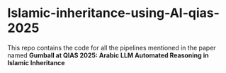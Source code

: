 # Islamic-inheritance-using-AI-qias-2025

This repo contains the code for all the pipelines mentioned in the paper named **Gumball at QIAS 2025: Arabic LLM Automated Reasoning in Islamic
Inheritance**
